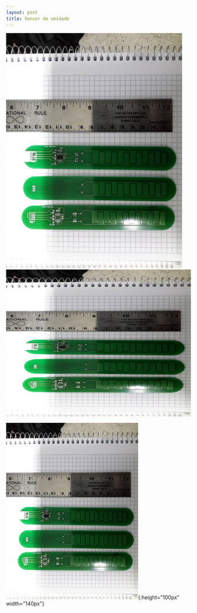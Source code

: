 ```yaml
---
layout: post
title: Sensor de umidade
---
```


<img src="img/sensoresUmidade20160630.jpg" height="640" width="480"/>


<img src="img/sensoresUmidade20160630.jpg" alt="Sensor capacitivo de umidade do solo" height="400" width="640"/>


![Sensor capacitivo de umidade do solo](img/sensoresUmidade20160630.jpg){:height="100px" width="140px"}
